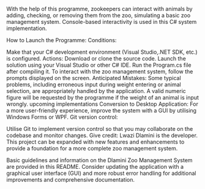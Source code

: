 With the help of this programme, zookeepers can interact with animals by adding, checking, or removing them from the zoo, simulating a basic zoo management system. Console-based interactivity is used in this C# system implementation.

How to Launch the Programme:
Conditions:

Make that your C# development environment (Visual Studio,.NET SDK, etc.) is configured.
Actions:
Download or clone the source code.
Launch the solution using your Visual Studio or other C# IDE.
Run the Program.cs file after compiling it.
To interact with the zoo management system, follow the prompts displayed on the screen.
Anticipated Mistakes:
Some typical problems, including erroneous input during weight entering or animal selection, are appropriately handled by the application.
A valid numeric figure will be requested by the programme if the weight of an animal is input wrongly.
upcoming implementations
Conversion to Desktop Application: For a more user-friendly experience, improve the system with a GUI by utilising Windows Forms or WPF.
Git version control:

Utilise Git to implement version control so that you may collaborate on the codebase and monitor changes.
Give credit:
Lwazi Dlamini is the developer.
This project can be expanded with new features and enhancements to provide a foundation for a more complete zoo management system.

Basic guidelines and information on the Dlamini Zoo Management System are provided in this README. Consider updating the application with a graphical user interface (GUI) and more robust error handling for additional improvements and comprehensive documentation.

